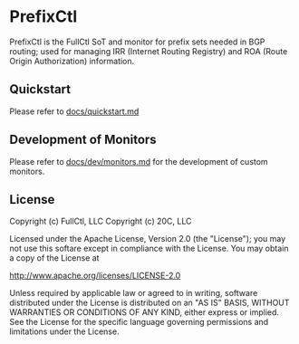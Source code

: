 # PrefixCtl

PrefixCtl is the FullCtl SoT and monitor for prefix sets needed in BGP routing; used for managing IRR (Internet Routing Registry) and ROA (Route Origin Authorization) information.

## Quickstart

Please refer to [docs/quickstart.md](docs/quickstart.md)

## Development of Monitors

Please refer to [docs/dev/monitors.md](docs/dev/monitors.md) for the development of custom monitors.

## License

Copyright (c) FullCtl, LLC
Copyright (c) 20C, LLC

Licensed under the Apache License, Version 2.0 (the "License");
you may not use this softare except in compliance with the License.
You may obtain a copy of the License at

   http://www.apache.org/licenses/LICENSE-2.0

Unless required by applicable law or agreed to in writing, software
distributed under the License is distributed on an "AS IS" BASIS,
WITHOUT WARRANTIES OR CONDITIONS OF ANY KIND, either express or implied.
See the License for the specific language governing permissions and
limitations under the License.
